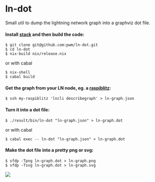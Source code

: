 # ln-dot

Small util to dump the lightning network graph into a graphviz dot file.

#### Install [stack](https://docs.haskellstack.org/en/stable/README/) and then build the code:

    $ git clone git@github.com:pwm/ln-dot.git
    $ cd ln-dot
    $ nix-build nix/release.nix

or with cabal

    $ nix-shell
    $ cabal build

#### Get the graph from your LN node, eg. a [raspiblitz](https://github.com/rootzoll/raspiblitz):

    $ ssh my-raspiblitz 'lncli describegraph' > ln-graph.json

#### Turn it into a dot file:

    $ ./result/bin/ln-dot "ln-graph.json" > ln-graph.dot

or with cabal

    $ cabal exec -- ln-dot "ln-graph.json" > ln-graph.dot

#### Make the dot file into a pretty png or svg:

    $ sfdp -Tpng ln-graph.dot > ln-graph.png
    $ sfdp -Tsvg ln-graph.dot > ln-graph.svg

![](https://cdn.rawgit.com/pwm/ln-dot/master/pics/ln-graph-neato-small.png)

